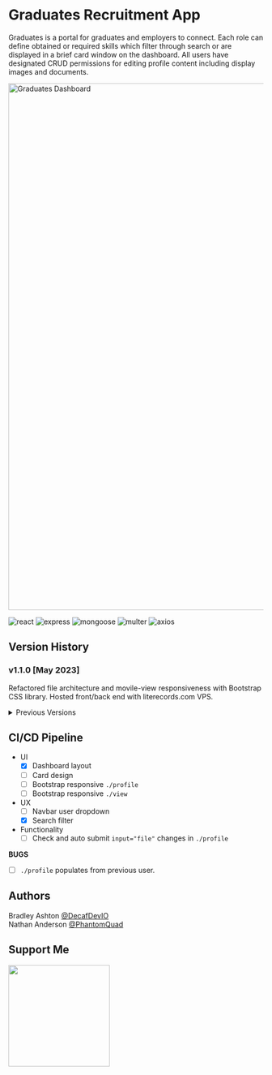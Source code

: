 # Graduates Recruitment App

Graduates is a portal for graduates and employers to connect. Each role can define obtained or required skills which filter through search or are displayed in a brief card window on the dashboard. All users have designated CRUD permissions for editing profile content including display images and documents.   

<img width="1039" alt="Graduates Dashboard" src="https://github.com/decafdevio/graduates/assets/96788931/7f0323e1-c63d-4feb-80c8-d4ecb5772e8c">


![react](https://badgen.net/badge/React/17.0.2/purple?icon=git)
![express](https://badgen.net/badge/Express/4.17.3/blue?icon=git)
![mongoose](https://badgen.net/badge/Mongoose/5.9.27/green?icon=git)
![multer](https://badgen.net/badge/Multer/1.4.4/orange?icon=git)
![axios](https://badgen.net/badge/Axios/0.19.2/yellow?icon=git)

## Version History

### v1.1.0 [May 2023]
Refactored file architecture and movile-view responsiveness with Bootstrap CSS library. Hosted front/back end with literecords.com VPS.

<details><summary>Previous Versions</summary>

### v1.0.0 [Aug 2022]
<img alt="Graduates dashboard" src="https://github.com/decafdevio/graduates/assets/96788931/7e269edd-3bd7-4543-9d5f-def9c3786dff">   

Graduates recruitment app was created as part of a pair-programming exercise following agile project management methods with Jira and Slack for communication. It was built with React framework and a Node, Express backend with MongoDB (MERN stack). The original layout used rows of 3 column cards designed to display only the most necessary user information.
</details>

## CI/CD Pipeline
* UI
  - [x] Dashboard layout
  - [ ] Card design
  - [ ] Bootstrap responsive `./profile`
  - [ ] Bootstrap responsive `./view`
* UX
  - [ ] Navbar user dropdown
  - [x] Search filter
* Functionality
  - [ ] Check and auto submit `input="file"` changes in `./profile`

**BUGS**
  - [ ] `./profile` populates from previous user.

## Authors
Bradley Ashton [@DecafDevIO](https://this.com)   
Nathan Anderson [@PhantomQuad](https://this.com)

## Support Me

<a href="https://www.buymeacoffee.com/decafdevio"><img src="https://cdn.buymeacoffee.com/buttons/v2/default-yellow.png" width="200" /></a>
